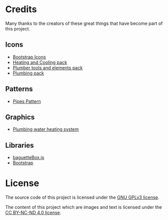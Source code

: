 # Credits
Many thanks to the creators of these great things that have become part of this project.

## Icons
- [Bootstrap Icons](https://github.com/twbs/icons)
- [Heating and Cooling pack](https://www.flaticon.com/packs/heating-and-cooling)
- [Plumber tools and elements pack](https://www.flaticon.com/packs/plumber-tools-and-elements)
- [Plumbing pack](https://www.flaticon.com/packs/plumbing-3)

## Patterns
- [Pipes Pattern](https://www.toptal.com/designers/subtlepatterns/pipes-pattern/)

## Graphics
- [Plumbing water heating system](https://www.freepik.com/free-vector/plumbing-water-heating-system-isometric-view_4283920.htm)

## Libraries
- [baguetteBox.js](https://github.com/feimosi/baguetteBox.js)
- [Bootstrap](https://github.com/twbs/bootstrap)

# License
The source code of this project is licensed under the
[GNU GPLv3 license](https://www.gnu.org/licenses/gpl-3.0.en.html).

The content of this project which are images and text is licensed under the
[CC BY-NC-ND 4.0 license](https://creativecommons.org/licenses/by-nc-nd/4.0/legalcode).
